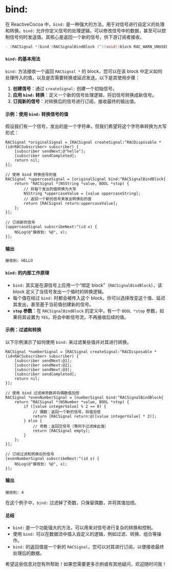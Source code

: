 # bind:

在 ReactiveCocoa 中，`bind:` 是一种强大的方法，用于对信号进行自定义的处理和转换。`bind:` 允许你定义信号的处理逻辑，可以修改信号中的数据，甚至可以控制信号何时发送值。其核心是返回一个新的信号，供下游订阅者接收。

```cpp
- (RACSignal *)bind:(RACSignalBindBlock (^)(void))block RAC_WARN_UNUSED_RESULT;
```

#### `bind:` 的基本用法

`bind:` 方法接收一个返回 `RACSignal *` 的 block，您可以在该 block 中定义如何处理传入的值，以及是否需要转换或延迟发送。以下是其使用步骤：

1. **创建信号**：通过 `createSignal:` 创建一个初始信号。
2. **应用 `bind:` 转换**：定义一个新的信号处理逻辑，将旧信号转换成新信号。
3. **订阅新的信号**：对转换后的信号进行订阅，接收最终的输出值。

#### 示例：使用 `bind:` 转换信号的值

假设我们有一个信号，发出的是一个字符串，但我们希望将这个字符串转换为大写形式：

```objc
RACSignal *originalSignal = [RACSignal createSignal:^RACDisposable *(id<RACSubscriber> subscriber) {
    [subscriber sendNext:@"hello"];
    [subscriber sendCompleted];
    return nil;
}];

// 使用 bind 转换信号的值
RACSignal *uppercaseSignal = [originalSignal bind:^RACSignalBindBlock{
    return ^RACSignal *(NSString *value, BOOL *stop) {
        // 将每个发出的值转换为大写
        NSString *uppercaseValue = [value uppercaseString];
        // 返回一个新的信号来发出转换后的值
        return [RACSignal return:uppercaseValue];
    };
}];

// 订阅新的信号
[uppercaseSignal subscribeNext:^(id x) {
    NSLog(@"接收到: %@", x);
}];
```

#### 输出

```
接收到: HELLO
```

#### `bind:` 的内部工作原理

* `bind:` 其实是在源信号上应用一个“绑定 block”（`RACSignalBindBlock`），该 block 定义了当信号发出一个值时的转换逻辑。
* 每个值在经过 `bind:` 时都会被传入这个 block。你可以选择改变这个值、延迟其发出，甚至基于当前值创建新的信号。
* **`stop` 参数**：在 `RACSignalBindBlock` 的定义中，有一个 `BOOL *stop` 参数，如果将其设置为 `YES`，将会中断信号流，不再接收后续的值。

#### 示例：过滤和转换

以下示例演示了如何使用 `bind:` 来过滤某些值并对其进行转换。

```objc
RACSignal *numberSignal = [RACSignal createSignal:^RACDisposable *(id<RACSubscriber> subscriber) {
    [subscriber sendNext:@1];
    [subscriber sendNext:@2];
    [subscriber sendNext:@3];
    [subscriber sendCompleted];
    return nil;
}];

// 使用 bind 过滤掉奇数并将偶数值加倍
RACSignal *evenNumberSignal = [numberSignal bind:^RACSignalBindBlock{
    return ^RACSignal *(NSNumber *value, BOOL *stop) {
        if ([value integerValue] % 2 == 0) {
            // 偶数：返回一个新的信号，将值加倍
            return [RACSignal return:@([value integerValue] * 2)];
        } else {
            // 奇数：返回空信号（等同于过滤掉此值）
            return [RACSignal empty];
        }
    };
}];

// 订阅过滤和转换后的信号
[evenNumberSignal subscribeNext:^(id x) {
    NSLog(@"接收到: %@", x);
}];
```

#### 输出

```
接收到: 4
```

在这个例子中，`bind:` 过滤掉了奇数，只保留偶数，并将其值加倍。

#### 总结

* `bind:` 是一个功能强大的方法，可以用来对信号进行复杂的转换和控制。
* 使用 `bind:` 可以在数据流中插入自定义的逻辑，例如过滤、转换、组合等操作。
* `bind:` 的返回值是一个新的 `RACSignal`，您可以对其进行订阅，以便接收最终处理后的数据。

希望这些信息对您有所帮助！如果您需要更多示例或有其他疑问，欢迎随时问我！
